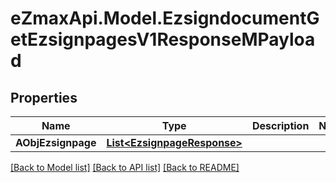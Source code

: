 
# eZmaxApi.Model.EzsigndocumentGetEzsignpagesV1ResponseMPayload

## Properties

Name | Type | Description | Notes
------------ | ------------- | ------------- | -------------
**AObjEzsignpage** | [**List&lt;EzsignpageResponse&gt;**](EzsignpageResponse.md) |  | 

[[Back to Model list]](../README.md#documentation-for-models)
[[Back to API list]](../README.md#documentation-for-api-endpoints)
[[Back to README]](../README.md)

